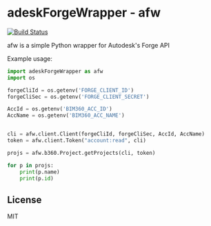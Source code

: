 # adeskForgeWrapper - afw


[![Build Status](https://travis-ci.org/joemccann/dillinger.svg?branch=master)](https://travis-ci.org/joemccann/dillinger)

afw is a simple Python wrapper for Autodesk's Forge API 

Example usage:

```Python
import adeskForgeWrapper as afw
import os

forgeCliId = os.getenv('FORGE_CLIENT_ID')
forgeCliSec = os.getenv('FORGE_CLIENT_SECRET')

AccId = os.getenv('BIM360_ACC_ID')
AccName = os.getenv('BIM360_ACC_NAME')


cli = afw.client.Client(forgeCliId, forgeCliSec, AccId, AccName)
token = afw.client.Token("account:read", cli)

projs = afw.b360.Project.getProjects(cli, token)

for p in projs:
    print(p.name)
    print(p.id)
```

License
----

MIT
